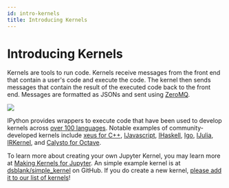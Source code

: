 ```yaml
---
id: intro-kernels
title: Introducing Kernels 
---
```



# Introducing Kernels

 Kernels are tools to run code. Kernels receive messages from the front end that contain a user's code and execute the code.  The kernel then sends messages that contain the result of the executed code back to the front end.  Messages are formatted as JSONs and sent using [ZeroMQ](http://zguide.zeromq.org/page:all#ZeroMQ-in-a-Hundred-Words).

![](http://ipython.readthedocs.io/en/stable/_images/other_kernels.png)


 IPython provides wrappers to execute code that
 have been used to develop kernels across [over 100 languages](https://github.com/jupyter/jupyter/wiki/Jupyter-kernels). Notable examples of community-developed kernels include [xeus for C++](https://github.com/QuantStack/xeus-cling), [IJavascript](https://github.com/n-riesco/ijavascript), [IHaskell](https://github.com/gibiansky/IHaskell), [Igo](https://github.com/yunabe/lgo), [IJulia](https://github.com/JuliaLang/IJulia.jl), [IRKernel](https://github.com/IRkernel/IRkernel), and [Calysto for Octave](https://github.com/Calysto/octave_kernel).

 To learn more about creating your own Jupyter Kernel, you may learn more at [Making Kernels for Jupyter](http://jupyter-client.readthedocs.io/en/latest/kernels.html).  An simple example kernel
 is at [dsblank/simple_kernel](https://github.com/dsblank/simple_kernel) on GitHub.
 If you do create a new kernel, [please add it to our list of kernels](https://github.com/jupyter/jupyter/wiki/Jupyter-kernels)!
